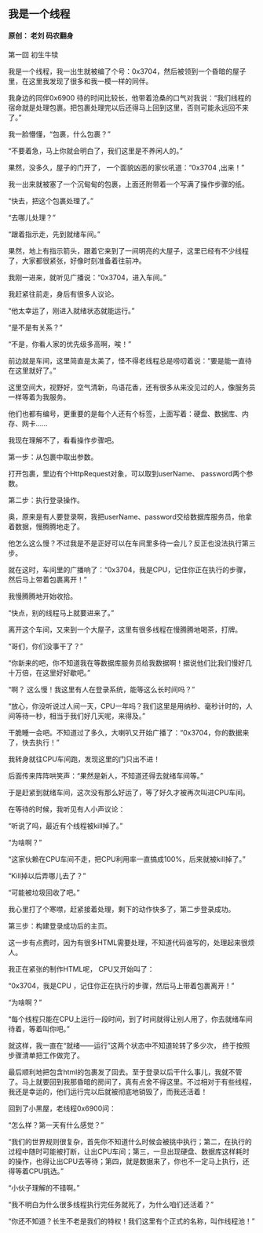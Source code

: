 ## 我是一个线程

#### 原创： 老刘  码农翻身

第一回 初生牛犊

我是一个线程，我一出生就被编了个号：0x3704，然后被领到一个昏暗的屋子里，在这里我发现了很多和我一模一样的同伴。

我身边的同伴0x6900 待的时间比较长，他带着沧桑的口气对我说：“我们线程的宿命就是处理包裹。把包裹处理完以后还得马上回到这里，否则可能永远回不来了。”

我一脸懵懂，“包裹，什么包裹？”

“不要着急，马上你就会明白了，我们这里是不养闲人的。”

果然，没多久，屋子的门开了， 一个面貌凶恶的家伙吼道：“0x3704 ,出来！”

我一出来就被塞了一个沉甸甸的包裹，上面还附带着一个写满了操作步骤的纸。 

“快去，把这个包裹处理了。”

“去哪儿处理？”

“跟着指示走，先到就绪车间。”

果然，地上有指示箭头，跟着它来到了一间明亮的大屋子，这里已经有不少线程了，大家都很紧张，好像时刻准备着往前冲。

我刚一进来，就听见广播说：“0x3704，进入车间。”

我赶紧往前走，身后有很多人议论。

“他太幸运了，刚进入就绪状态就能运行。”

“是不是有关系？”

“不是，你看人家的优先级多高啊，唉！”

前边就是车间，这里简直是太美了，怪不得老线程总是唠叨着说：“要是能一直待在这里就好了。”

这里空间大，视野好，空气清新，鸟语花香，还有很多从来没见过的人，像服务员一样等着为我服务。

他们也都有编号，更重要的是每个人还有个标签，上面写着：硬盘、数据库、内存、网卡……

我现在理解不了，看看操作步骤吧。

第一步：从包裹中取出参数。

打开包裹，里边有个HttpRequest对象，可以取到userName、 password两个参数。

第二步：执行登录操作。

奥，原来是有人要登录啊，我把userName、password交给数据库服务员，他拿着数据，慢腾腾地走了。

他怎么这么慢？不过我是不是正好可以在车间里多待一会儿？反正也没法执行第三步。

就在这时，车间里的广播响了：“0x3704，我是CPU，记住你正在执行的步骤，然后马上带着包裹离开！”

我慢腾腾地开始收拾。

“快点，别的线程马上就要进来了。”

离开这个车间，又来到一个大屋子，这里有很多线程在慢腾腾地喝茶，打牌。

“哥们，你们没事干了？”

“你新来的吧，你不知道我在等数据库服务员给我数据啊！据说他们比我们慢好几十万倍，在这里好好歇吧。”

“啊？ 这么慢！我这里有人在登录系统，能等这么长时间吗？”

“放心，你没听说过人间一天，CPU一年吗？我们这里是用纳秒、毫秒计时的，人间等待一秒，相当于我们好几天呢，来得及。”

干脆睡一会吧。不知道过了多久，大喇叭又开始广播了：“0x3704，你的数据来了，快去执行！”

我转身就往CPU车间跑，发现这里的门只出不进！

后面传来阵阵哄笑声：“果然是新人，不知道还得去就绪车间等。”

于是赶紧到就绪车间，这次没有那么好运了，等了好久才被再次叫进CPU车间。

在等待的时候，我听见有人小声议论：

“听说了吗，最近有个线程被kill掉了。”

“为啥啊？”

“这家伙赖在CPU车间不走，把CPU利用率一直搞成100%，后来就被kill掉了。”

“Kill掉以后弄哪儿去了？”

“可能被垃圾回收了吧。”

我心里打了个寒噤，赶紧接着处理，剩下的动作快多了，第二步登录成功。

第三步：构建登录成功后的主页。

这一步有点费时，因为有很多HTML需要处理，不知道代码谁写的，处理起来很烦人。

我正在紧张的制作HTML呢， CPU又开始叫了：

“0x3704，我是CPU ，记住你正在执行的步骤，然后马上带着包裹离开！”

“为啥啊？”

“每个线程只能在CPU上运行一段时间，到了时间就得让别人用了，你去就绪车间待着，等着叫你吧。”

就这样，我一直在“就绪——运行”这两个状态中不知道轮转了多少次， 终于按照步骤清单把工作做完了。

最后顺利地把包含html的包裹发了回去。至于登录以后干什么事儿，我就不管了。马上就要回到我那昏暗的房间了，真有点舍不得这里。不过相对于有些线程，我还是幸运的，他们运行完以后就被彻底地销毁了，而我还活着！

回到了小黑屋，老线程0x6900问：

“怎么样？第一天有什么感觉？”

“我们的世界规则很复杂，首先你不知道什么时候会被挑中执行；第二，在执行的过程中随时可能被打断，让出CPU车间；第三，一旦出现硬盘、数据库这样耗时的操作，也得让出CPU去等待；第四，就是数据来了，你也不一定马上执行，还得等着CPU挑选。”

“小伙子理解的不错啊。”

“我不明白为什么很多线程执行完任务就死了，为什么咱们还活着？”

“你还不知道？长生不老是我们的特权！我们这里有个正式的名称，叫作线程池！”





















